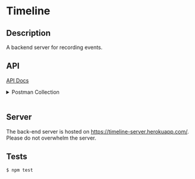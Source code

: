 # Timeline

## Description

A backend server for recording events.

## API

[API Docs](https://github.com/senhungwong/timeline-server/wiki)

<details>
<summary>Postman Collection</summary>
<pre>
{
	"info": {
		"_postman_id": "d5786fe3-1ca8-4ff8-9947-616fe5b8ee9e",
		"name": "timeline-server",
		"schema": "https://schema.getpostman.com/json/collection/v2.1.0/collection.json"
	},
	"item": [
		{
			"name": "Auth",
			"description": null,
			"item": [
				{
					"name": "Register",
					"event": [
						{
							"listen": "test",
							"script": {
								"id": "d84860e3-bf0e-4912-b81e-a61bafa32a28",
								"type": "text/javascript",
								"exec": [
									"var data = pm.response.json();",
									"pm.environment.set(\"timeline-auth-token\", data.token);"
								]
							}
						}
					],
					"request": {
						"method": "POST",
						"header": [
							{
								"key": "Content-Type",
								"value": "application/json"
							}
						],
						"body": {
							"mode": "raw",
							"raw": "{\n\t\"username\": \"admin\",\n\t\"password\": \"password\"\n}"
						},
						"url": {
							"raw": "{{timeline-host}}/api/v1/auth/register",
							"host": [
								"{{timeline-host}}"
							],
							"path": [
								"api",
								"v1",
								"auth",
								"register"
							]
						}
					},
					"response": []
				},
				{
					"name": "Login",
					"event": [
						{
							"listen": "test",
							"script": {
								"id": "c32a70fe-d0c7-45d7-a9dd-a304f21b6afc",
								"type": "text/javascript",
								"exec": [
									"var data = pm.response.json();",
									"pm.environment.set(\"timeline-auth-token\", data.token);"
								]
							}
						}
					],
					"request": {
						"method": "POST",
						"header": [
							{
								"key": "Content-Type",
								"value": "application/json"
							}
						],
						"body": {
							"mode": "raw",
							"raw": "{\n\t\"username\": \"admin\",\n\t\"password\": \"password\"\n}"
						},
						"url": {
							"raw": "{{timeline-host}}/api/v1/auth/login",
							"host": [
								"{{timeline-host}}"
							],
							"path": [
								"api",
								"v1",
								"auth",
								"login"
							]
						}
					},
					"response": []
				},
				{
					"name": "Username uniqueness check",
					"request": {
						"method": "POST",
						"header": [
							{
								"key": "Content-Type",
								"value": "application/json"
							}
						],
						"body": {
							"mode": "raw",
							"raw": "{\n\t\"username\": \"admin\"\n}"
						},
						"url": {
							"raw": "{{timeline-host}}/api/v1/auth/uniqueness/username",
							"host": [
								"{{timeline-host}}"
							],
							"path": [
								"api",
								"v1",
								"auth",
								"uniqueness",
								"username"
							]
						}
					},
					"response": []
				}
			]
		},
		{
			"name": "Event",
			"description": "",
			"item": [
				{
					"name": "Index event",
					"request": {
						"method": "GET",
						"header": [
							{
								"key": "x-access-token",
								"value": "{{timeline-auth-token}}"
							}
						],
						"body": {},
						"url": {
							"raw": "{{timeline-host}}/api/v1/events",
							"host": [
								"{{timeline-host}}"
							],
							"path": [
								"api",
								"v1",
								"events"
							]
						}
					},
					"response": []
				},
				{
					"name": "Create event",
					"event": [
						{
							"listen": "test",
							"script": {
								"id": "3463d0c7-da0a-4729-b6ff-4798d892bf8c",
								"type": "text/javascript",
								"exec": [
									"var data = pm.response.json();",
									"pm.environment.set(\"timeline-event-id\", data.id);"
								]
							}
						}
					],
					"request": {
						"method": "POST",
						"header": [
							{
								"key": "x-access-token",
								"value": "{{timeline-auth-token}}"
							},
							{
								"key": "Content-Type",
								"value": "application/json"
							}
						],
						"body": {
							"mode": "raw",
							"raw": "{\n  \"title\": \"Test event title\",\n  \"description\": \"My first event\",\n  \"postedAt\": 1531842308024\n}"
						},
						"url": {
							"raw": "{{timeline-host}}/api/v1/events",
							"host": [
								"{{timeline-host}}"
							],
							"path": [
								"api",
								"v1",
								"events"
							]
						}
					},
					"response": []
				},
				{
					"name": "Edit event",
					"request": {
						"method": "PATCH",
						"header": [
							{
								"key": "x-access-token",
								"value": "{{timeline-auth-token}}"
							},
							{
								"key": "Content-Type",
								"value": "application/json"
							}
						],
						"body": {
							"mode": "raw",
							"raw": "{\n  \"title\": \"Test event title changed\",\n  \"description\": \"My first event updated\",\n  \"postedAt\": 1531842308024\n}"
						},
						"url": {
							"raw": "{{timeline-host}}/api/v1/events/:eventId",
							"host": [
								"{{timeline-host}}"
							],
							"path": [
								"api",
								"v1",
								"events",
								":eventId"
							],
							"variable": [
								{
									"key": "eventId",
									"value": "{{timeline-event-id}}"
								}
							]
						}
					},
					"response": []
				},
				{
					"name": "Delete event",
					"request": {
						"method": "DELETE",
						"header": [
							{
								"key": "x-access-token",
								"value": "{{timeline-auth-token}}"
							},
							{
								"key": "Content-Type",
								"value": "application/json"
							}
						],
						"body": {
							"mode": "raw",
							"raw": ""
						},
						"url": {
							"raw": "{{timeline-host}}/api/v1/events/:eventId",
							"host": [
								"{{timeline-host}}"
							],
							"path": [
								"api",
								"v1",
								"events",
								":eventId"
							],
							"variable": [
								{
									"key": "eventId",
									"value": "{{timeline-event-id}}"
								}
							]
						}
					},
					"response": []
				}
			]
		},
		{
			"name": "Tag",
			"description": "",
			"item": [
				{
					"name": "Index tag",
					"request": {
						"method": "GET",
						"header": [
							{
								"key": "x-access-token",
								"value": "{{timeline-auth-token}}"
							}
						],
						"body": {},
						"url": {
							"raw": "{{timeline-host}}/api/v1/tags",
							"host": [
								"{{timeline-host}}"
							],
							"path": [
								"api",
								"v1",
								"tags"
							]
						}
					},
					"response": []
				},
				{
					"name": "Create tag",
					"event": [
						{
							"listen": "test",
							"script": {
								"id": "66a9c89e-549d-4d82-a5bb-c0f31bf6b5b9",
								"type": "text/javascript",
								"exec": [
									"var data = pm.response.json();",
									"pm.environment.set(\"timeline-tag-id\", data.id);"
								]
							}
						}
					],
					"request": {
						"method": "POST",
						"header": [
							{
								"key": "x-access-token",
								"value": "{{timeline-auth-token}}"
							},
							{
								"key": "Content-Type",
								"value": "application/json"
							}
						],
						"body": {
							"mode": "raw",
							"raw": "{\n    \"name\": \"Test tag name\",\n    \"description\": \"My first tag\",\n    \"color\": \"#FFFFFF\"\n}"
						},
						"url": {
							"raw": "{{timeline-host}}/api/v1/tags",
							"host": [
								"{{timeline-host}}"
							],
							"path": [
								"api",
								"v1",
								"tags"
							]
						}
					},
					"response": []
				},
				{
					"name": "Edit tag",
					"request": {
						"method": "PATCH",
						"header": [
							{
								"key": "x-access-token",
								"value": "{{timeline-auth-token}}"
							},
							{
								"key": "Content-Type",
								"value": "application/json"
							}
						],
						"body": {
							"mode": "raw",
							"raw": "{\n  \"name\": \"Tag name change\",\n  \"description\": \"Tag description change\",\n  \"color\": \"#000000\"\n}"
						},
						"url": {
							"raw": "{{timeline-host}}/api/v1/tags/:tagId",
							"host": [
								"{{timeline-host}}"
							],
							"path": [
								"api",
								"v1",
								"tags",
								":tagId"
							],
							"variable": [
								{
									"key": "tagId",
									"value": "{{timeline-tag-id}}"
								}
							]
						}
					},
					"response": []
				},
				{
					"name": "Delete tag",
					"request": {
						"method": "DELETE",
						"header": [
							{
								"key": "x-access-token",
								"value": "{{timeline-auth-token}}"
							},
							{
								"key": "Content-Type",
								"value": "application/json"
							}
						],
						"body": {
							"mode": "raw",
							"raw": ""
						},
						"url": {
							"raw": "{{timeline-host}}/api/v1/tags/:tagId",
							"host": [
								"{{timeline-host}}"
							],
							"path": [
								"api",
								"v1",
								"tags",
								":tagId"
							],
							"variable": [
								{
									"key": "tagId",
									"value": "{{timeline-tag-id}}"
								}
							]
						}
					},
					"response": []
				}
			]
		}
	]
}
</pre>
</details><br/>

## Server

The back-end server is hosted on https://timeline-server.herokuapp.com/. Please do not overwhelm the server.

## Tests

```bash
$ npm test
```
